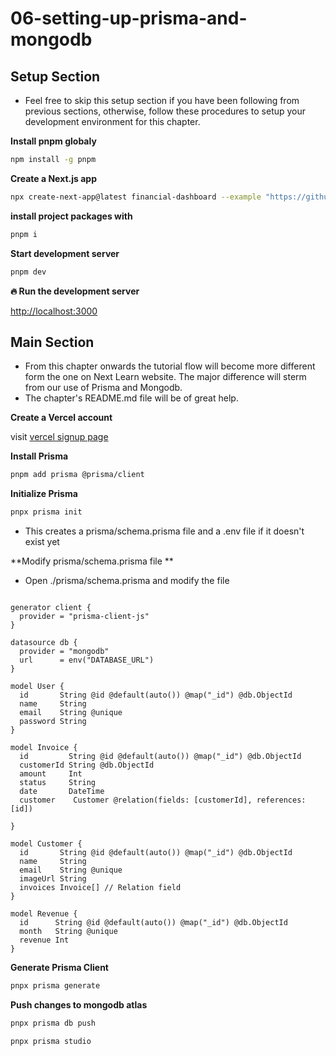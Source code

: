 # 06-setting-up-prisma-and-mongodb

## Setup Section

-   Feel free to skip this setup section if you have been following from previous sections, otherwise, follow these procedures to setup your development environment for this chapter.

**Install pnpm globaly**

```sh
npm install -g pnpm
```

**Create a Next.js app**

```sh
npx create-next-app@latest financial-dashboard --example "https://github.com/Damianvit/Next-js-15_financial-dashboard/tree/main/06-setting-up-prisma-and-mongodb/starter-template" --use-pnpm
```

**install project packages with**

```sh
pnpm i
```

**Start development server**

```sh
pnpm dev
```

**🔥 Run the development server**

[http://localhost:3000](http://localhost:3000)

## Main Section

-   From this chapter onwards the tutorial flow will become more different form the one on Next Learn website. The major difference will sterm from our use of Prisma and Mongodb.
-   The chapter's README.md file will be of great help.

**Create a Vercel account**

visit [vercel signup page](https://vercel.com/signup)

**Install Prisma**

```sh
pnpm add prisma @prisma/client
```

**Initialize Prisma**

```sh
pnpx prisma init
```

-   This creates a prisma/schema.prisma file and a .env file if it doesn't exist yet

**Modify prisma/schema.prisma file **

-   Open ./prisma/schema.prisma and modify the file

```prisma

generator client {
  provider = "prisma-client-js"
}

datasource db {
  provider = "mongodb"
  url      = env("DATABASE_URL")
}

model User {
  id       String @id @default(auto()) @map("_id") @db.ObjectId
  name     String
  email    String @unique
  password String
}

model Invoice {
  id         String @id @default(auto()) @map("_id") @db.ObjectId
  customerId String @db.ObjectId
  amount     Int
  status     String
  date       DateTime
  customer    Customer @relation(fields: [customerId], references: [id])

}

model Customer {
  id       String @id @default(auto()) @map("_id") @db.ObjectId
  name     String
  email    String @unique
  imageUrl String
  invoices Invoice[] // Relation field
}

model Revenue {
  id      String @id @default(auto()) @map("_id") @db.ObjectId
  month   String @unique
  revenue Int
}

```

**Generate Prisma Client**

```sh
pnpx prisma generate
```

**Push changes to mongodb atlas**

```sh
pnpx prisma db push
```

```sh
pnpx prisma studio
```

